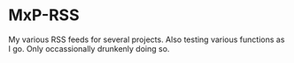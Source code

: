 # MxP-RSS
My various RSS feeds for several projects.
Also testing various functions as I go.
Only occassionally drunkenly doing so.